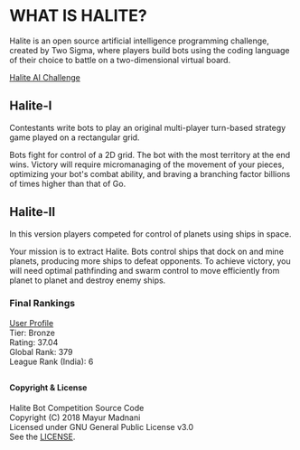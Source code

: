 # WHAT IS HALITE?

Halite is an open source artificial intelligence programming challenge, created by Two Sigma, where players build bots using the coding language of their choice to battle on a two-dimensional virtual board.

[Halite AI Challenge](https://github.com/HaliteChallenge)

## Halite-I

Contestants write bots to play an original multi-player turn-based strategy game played on a rectangular grid.

Bots fight for control of a 2D grid. The bot with the most territory at the end wins. Victory will require micromanaging of the movement of your pieces, optimizing your bot's combat ability, and braving a branching factor billions of times higher than that of Go.
##

## Halite-II
In this version players competed for control of planets using ships in space.

 Your mission is to extract Halite. Bots control ships that dock on and mine planets, producing more ships to defeat opponents. To achieve victory, you will need optimal pathfinding and swarm control to move efficiently from planet to planet and destroy enemy ships.

### Final Rankings

[User Profile](https://2017.halite.io/user/?user_id=9239)  
Tier: Bronze  
Rating: 37.04  
Global Rank: 379  
League Rank (India): 6

##
#### Copyright & License
Halite Bot Competition Source Code  
Copyright (C) 2018  Mayur Madnani  
Licensed under GNU General Public License v3.0  
See the [LICENSE](LICENSE).
##
